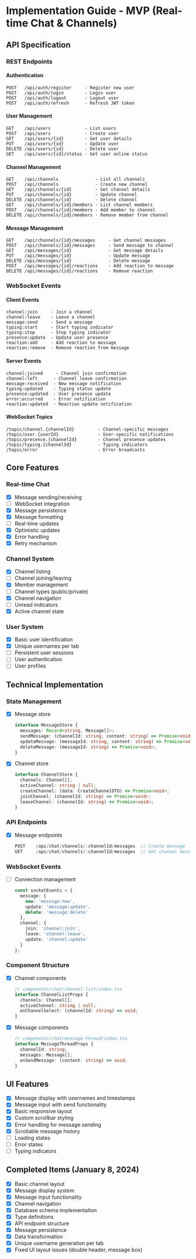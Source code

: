 # Implementation Guide - MVP (Real-time Chat & Channels)

## API Specification

### REST Endpoints

#### Authentication
```
POST   /api/auth/register     - Register new user
POST   /api/auth/login        - Login user
POST   /api/auth/logout       - Logout user
POST   /api/auth/refresh      - Refresh JWT token
```

#### User Management
```
GET    /api/users             - List users
POST   /api/users             - Create user
GET    /api/users/{id}        - Get user details
PUT    /api/users/{id}        - Update user
DELETE /api/users/{id}        - Delete user
GET    /api/users/{id}/status - Get user online status
```

#### Channel Management
```
GET    /api/channels              - List all channels
POST   /api/channels              - Create new channel
GET    /api/channels/{id}         - Get channel details
PUT    /api/channels/{id}         - Update channel
DELETE /api/channels/{id}         - Delete channel
GET    /api/channels/{id}/members - List channel members
POST   /api/channels/{id}/members - Add member to channel
DELETE /api/channels/{id}/members - Remove member from channel
```

#### Message Management
```
GET    /api/channels/{id}/messages     - Get channel messages
POST   /api/channels/{id}/messages     - Send message to channel
GET    /api/messages/{id}              - Get message details
PUT    /api/messages/{id}              - Update message
DELETE /api/messages/{id}              - Delete message
POST   /api/messages/{id}/reactions    - Add reaction to message
DELETE /api/messages/{id}/reactions    - Remove reaction
```

### WebSocket Events

#### Client Events
```
channel:join     - Join a channel
channel:leave    - Leave a channel
message:send     - Send a message
typing:start     - Start typing indicator
typing:stop      - Stop typing indicator
presence:update  - Update user presence
reaction:add     - Add reaction to message
reaction:remove  - Remove reaction from message
```

#### Server Events
```
channel:joined     - Channel join confirmation
channel:left      - Channel leave confirmation
message:received  - New message notification
typing:updated    - Typing status update
presence:updated  - User presence update
error:occurred    - Error notification
reaction:updated  - Reaction update notification
```

#### WebSocket Topics
```
/topic/channel.{channelId}         - Channel-specific messages
/topic/user.{userId}               - User-specific notifications
/topic/presence.{channelId}        - Channel presence updates
/topic/typing.{channelId}          - Typing indicators
/topic/error                       - Error broadcasts
```

## Core Features

### Real-time Chat
- [x] Message sending/receiving
- [ ] WebSocket integration
- [x] Message persistence
- [x] Message formatting
- [ ] Real-time updates
- [x] Optimistic updates
- [x] Error handling
- [x] Retry mechanism

### Channel System
- [x] Channel listing
- [ ] Channel joining/leaving
- [x] Member management
- [ ] Channel types (public/private)
- [x] Channel navigation
- [ ] Unread indicators
- [x] Active channel state

### User System
- [x] Basic user identification
- [x] Unique usernames per tab
- [ ] Persistent user sessions
- [ ] User authentication
- [ ] User profiles

## Technical Implementation

### State Management
- [x] Message store
  ```typescript
  interface MessageStore {
    messages: Record<string, Message[]>;
    sendMessage: (channelId: string, content: string) => Promise<void>;
    updateMessage: (messageId: string, content: string) => Promise<void>;
    deleteMessage: (messageId: string) => Promise<void>;
  }
  ```

- [x] Channel store
  ```typescript
  interface ChannelStore {
    channels: Channel[];
    activeChannel: string | null;
    createChannel: (data: CreateChannelDTO) => Promise<void>;
    joinChannel: (channelId: string) => Promise<void>;
    leaveChannel: (channelId: string) => Promise<void>;
  }
  ```

### API Endpoints
- [x] Message endpoints
  ```typescript
  POST    /api/chat/channels/:channelId/messages  // Create message
  GET     /api/chat/channels/:channelId/messages  // Get channel messages
  ```

### WebSocket Events
- [ ] Connection management
  ```typescript
  const socketEvents = {
    message: {
      new: 'message:new',
      update: 'message:update',
      delete: 'message:delete'
    },
    channel: {
      join: 'channel:join',
      leave: 'channel:leave',
      update: 'channel:update'
    }
  };
  ```

### Component Structure
- [x] Channel components
  ```typescript
  // components/chat/channel-list/index.tsx
  interface ChannelListProps {
    channels: Channel[];
    activeChannel: string | null;
    onChannelSelect: (channelId: string) => void;
  }
  ```

- [x] Message components
  ```typescript
  // components/chat/message-thread/index.tsx
  interface MessageThreadProps {
    channelId: string;
    messages: Message[];
    onSendMessage: (content: string) => void;
  }
  ```

## UI Features
- [x] Message display with usernames and timestamps
- [x] Message input with send functionality
- [x] Basic responsive layout
- [x] Custom scrollbar styling
- [x] Error handling for message sending
- [x] Scrollable message history
- [ ] Loading states
- [ ] Error states
- [ ] Typing indicators

## Completed Items (January 8, 2024)
- [x] Basic channel layout
- [x] Message display system
- [x] Message input functionality
- [x] Channel navigation
- [x] Database schema implementation
- [x] Type definitions
- [x] API endpoint structure
- [x] Message persistence
- [x] Data transformation
- [x] Unique username generation per tab
- [x] Fixed UI layout issues (double header, message box) 